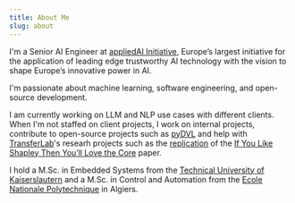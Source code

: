 ```yaml
--- 
title: About Me
slug: about
---
```


I'm a Senior AI Engineer at [appliedAI Initiative](https://www.appliedai.de/), Europe’s largest initiative for the application of leading edge trustworthy AI technology with the vision to shape Europe’s innovative power in AI. 

I'm passionate about machine learning, software engineering, and open-source development. 

I am currently working on LLM and NLP use cases with different clients.
When I'm not staffed on client projects, I work on internal projects,
contribute to open-source projects such as [pyDVL](https://github.com/aai-institute/pyDVL)
and help with [TransferLab](https://github.com/aai-institute/pyDVL)'s researh projects
such as the [replication](https://github.com/ReScience/MLRC/blob/main/2022/32/article.pdf) of
the [If You Like Shapley Then You’ll Love the Core](http://procaccia.info/wp-content/uploads/2020/12/core.pdf) paper.

I hold a M.Sc. in Embedded Systems from the [Technical University 
of Kaiserslautern](https://www.uni-kl.de/en/home/) and a M.Sc. in Control and Automation from
the [Ecole Nationale Polytechnique](http://www.enp.edu.dz/) in Algiers.
